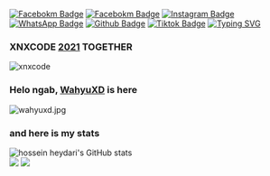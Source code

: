 [![Facebokm Badge](https://img.shields.io/badge/-WaGyoXD-white?style=flat&logo=Facebook&.logoColor=blue&link=https://www.facebook.com/WaGyoXD/)](https://www.facebook.com/WaGyoXD) [![Facebokm Badge](https://img.shields.io/badge/-Wahyu.XNXCODE-blue?style=flat&logo=Facebook&logoColor=white&link=https://www.facebook.com/Wahyu.XNXCODE/)](https://www.facebook.com/Wahyu.XNXCODE/)
[![Instagram Badge](https://img.shields.io/badge/-itsmeewagyo__-f01397?style=flat&logo=Instagram&logoColor=white&link=https://www.instagram.com/itsmeewagyoo_/)](https://www.instagram.com/itsmeewagyoo_/) 
[![WhatsApp Badge](https://img.shields.io/badge/-6281215812815-green?style=flat&logo=WhatsApp&logoColor=white&link=https://wa.me/6281215812815/)](https://wa.me/-6281215812815-green/) 
[![Github Badge](https://img.shields.io/badge/-WahyuKullBet-black?style=flat&logo=Github&logoColor=white&link=https://github.com/WahyuKullBet/)](https://github.com/WahyuKullBet) 
[![Tiktok Badge](https://img.shields.io/badge/-mochwahyuxd.32-black?style=flat&logo=Tiktok&logoColor=white&link=https://www.tiktok.com/mochwahyuxd.32/)](https://www.tiktok.com/mochwahyuxd.32-black/) 
[![Typing SVG](https://readme-typing-svg.herokuapp.com?font=Koulen&size=25&duration=5000&color=light&center=true&vCenter=true&multiline=true&width=600&lines=Selamat+Datang+Digithub+Wahyu+XD+Don't+Forget+To+Follow+Anj)](https://git.io/typing-svg)

### XNXCODE [2021]() TOGETHER
![xnxcode](https://user-images.githubusercontent.com/92802033/181095877-c5b0ce2f-5bc4-402e-8abb-b2828c4ec01f.png)

### Helo ngab, [WahyuXD]() is here
![wahyuxd.jpg](https://user-images.githubusercontent.com/115902571/196156804-e2ea36e4-7ed7-4fec-a0a7-bf8ec9dbae45.jpg)

### and here is my stats

  <img src="https://github-readme-stats.vercel.app/api?username=WahyuKullBet&show_icons=true&include_all_commits=true&theme=monokai" alt="hossein heydari's GitHub stats" /><br />
  <img src="https://github-readme-streak-stats.herokuapp.com/?user=WahyuKullBet&theme=monokai"/>
  <img src="https://github-readme-stats.vercel.app/api/top-langs/?username=WahyuKullBet&layout=compact&theme=monokai&langs_count=12"/><br />
</p>

<!--
**WahyuKullBet/WahyuKullBet** is a ✨ _special_ ✨ repository because its `README.md` (this file) appears on your GitHub profile.

Here are some ideas to get you started:

- 🔭 I’m currently working on ...
- 🌱 I’m currently learning ...
- 👯 I’m looking to collaborate on ...
- 🤔 I’m looking for help with ...
- 💬 Ask me about ...
- 📫 How to reach me: ...
- 😄 Pronouns: ...
- ⚡ Fun fact: ...
-->
